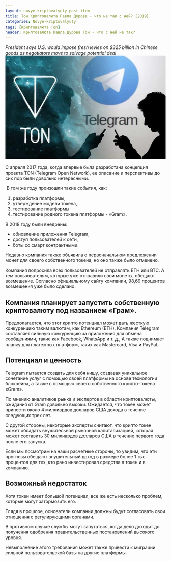```yaml
---
layout: novye-kriptovalyuty-post-item
title: Тон Криптовалюта Павла Дурова - что не так с ней? [2019]
categories: Novye-kriptovalyuty
tags: [Криптовалюта Ton]
header: Криптовалюта Павла Дурова Тон - что с ней не так?
---
```

*President says U.S. would impose fresh levies on $325 billion in Chinese goods as negotiators move to salvage potential deal*
![ton coin](/images/coins/ton/TON7.jpg)
<p>С апреля 2017 года, когда впервые была разработана концепция проекта TON (Telegram Open Network), ее описание и перспективы до сих пор были довольно интересными.</p>
<p>&nbsp;В том же году произошли такие события, как:</p>
<ol>
	<li>разработка платформы,</li>
	<li>утверждение модели токена,</li>
	<li>тестирование платформы</li>
	<li>тестирование родного токена платформы - «Gram».</li>
</ol>
<p>В 2018 году были внедрены:</p>
<ul>
	<li>обновление приложения Telegram,</li>
	<li>доступ пользователей к сети,</li>
	<li>боты со смарт контрактными.</li>
</ul>
<p>Недавно компания также объявила о первоначальном предложении монет для своего собственного токена, но оно также было отменено.</p>
<p class="vaz5">Компания попросила всех пользователей не отправлять ETH или BTC. А тем пользователям, которые уже отправили свои монеты, обещают возмещение. Согласно официальному сайту компании, 98,69 процентов возмещения уже было сделано.</p>
<h2>Компания планирует запустить собственную криптовалюту под названием «Грам».</h2>
<p>Предполагается, что этот крипто потенциал может дать жесткую конкуренцию таким валютам, как Ethereum (ETH). Компания Telegram составляет сильную конкуренцию за приложения для обмена сообщениями, такие как Facebook, WhatsApp и т. д., А также поднимает планку для платежных платформ, таких как Mastercard, Visa и PayPal.</p>
<h2>Потенциал и ценность</h2>
<p>Telegram пытается создать для себя нишу, создавая уникальное сочетание услуг с помощью своей платформы на основе технологии блокчейна, а также с помощью своего собственного крипто-токена «Gram».</p>
<p class="vaz2">По мнению аналитиков рынка и экспертов в области криптовалюты, ожидания от Gram довольно высоки. Ожидается, что токен может принести около 4 миллиардов долларов США дохода в течение следующих трех лет.</p>
<p>С другой стороны, некоторые эксперты считают, что крипто токен может обладать внушительной рыночной капитализацией, которая может составить 30 миллиардов долларов США в течение первого года после его запуска.</p>
<p>Если мы посмотрим на наши расчетные стороны, то увидим, что эти прогнозы обещают внушительный доход в размере более 1 тыс. процентов для тех, кто рано инвестировал средства в токен и в компанию.</p>
<h2>Возможный недостаток</h2>
<p>Хотя токен имеет большой потенциал, все же есть несколько проблем, которые могут затормозить его.</p>

<p class="pad how2"> <i class="fas fa-exclamation-triangle"></i><span>Глядя в прошлое, основатели компании должны будут согласовать свои отношения с регулирующими органами.</span></p>
<p>В противном случае службы могут запутаться, когда дело доходит до получения одобрения правительственных постановлений высокого уровня.</p>
<p>Невыполнение этого требования может также привести к миграции сильной пользовательской базы на другие платформы.</p>